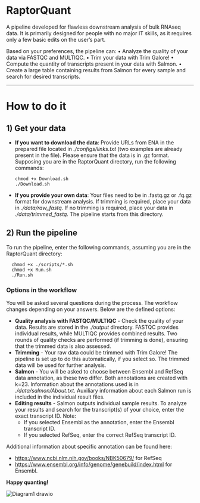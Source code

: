 # RaptorQuant 
A pipeline developed for flawless downstream analysis of bulk RNAseq data. It is primarily designed for people with no major IT skills, as it requires only a few basic edits on the user’s part.

Based on your preferences, the pipeline can:
	•	Analyze the quality of your data via FASTQC and MULTIQC.
	•	Trim your data with Trim Galore!
	•	Compute the quantity of transcripts present in your data with Salmon.
	•	Create a large table containing results from Salmon for every sample and search for desired transcripts.
 ___________________

# How to do it

## 1) Get your data
- **If you want to download the data**: Provide URLs from ENA in the prepared file located in _./configs/links.txt_ (two examples are already present in the file). Please ensure that the data is in .gz format. Supposing you are in the RaptorQuant directory, run the following commands:

      chmod +x Download.sh
      ./Download.sh

- **If you provide your own data**: Your files need to be in .fastq.gz or .fq.gz format for downstream analysis. If trimming is required, place your data in _./data/raw_fastq._ If no trimming is required, place your data in _./data/trimmed_fastq._ The pipeline starts from this directory.

## 2) Run the pipeline
To run the pipeline, enter the following commands, assuming you are in the RaptorQuant directory:

      chmod +x ./scripts/*.sh
      chmod +x Run.sh
      ./Run.sh

### Options in the workflow
You will be asked several questions during the process. The workflow changes depending on your answers. Below are the defined options:
- **Quality analysis with FASTQC/MULTIQC** - Check the quality of your data. Results are stored in the _./output_ directory. FASTQC provides individual results, while MULTIQC provides combined results. Two rounds of quality checks are performed (if trimming is done), ensuring that the trimmed data is also assessed.
- **Trimming** -  Your raw data could be trimmed with Trim Galore! The pipeline is set up to do this automatically, if you select so. The trimmed data will be used for further analysis.
- **Salmon** - You will be asked to choose between Ensembl and RefSeq data annotation, as these two differ. Both annotations are created with k=23. Information about the annotations used is in _./data/salmon/About.txt_. Auxiliary information about each Salmon run is included in the individual result files.
- **Editing results** - Salmon outputs individual sample results. To analyze your results and search for the transcript(s) of your choice, enter the exact transcript ID. Note:
  - If you selected Ensembl as the annotation, enter the Ensembl transcript ID.
  - If you selected RefSeq, enter the correct RefSeq transcript ID.

Additional information about specific annotation can be found here:
- https://www.ncbi.nlm.nih.gov/books/NBK50679/ for RefSeq
- https://www.ensembl.org/info/genome/genebuild/index.html for Ensembl.


**Happy quanting!**




![Diagram1 drawio](https://github.com/user-attachments/assets/0431422d-071b-4705-8f4c-8d3b3b6a8235)
